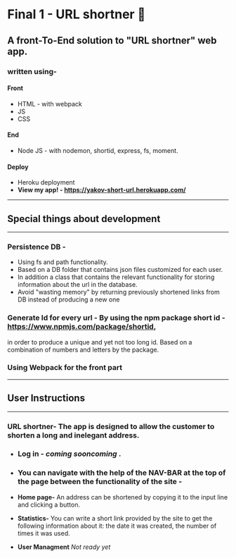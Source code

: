 # Final 1 - URL shortner 📎

## A front-To-End solution to "URL shortner" web app.
### **written using-**
#### **Front**
* HTML - with webpack
* JS
* CSS
#### **End** 
* Node JS - with nodemon, shortid, express, fs, moment.
#### **Deploy** 
* Heroku deployment 
* **View my app! -  https://yakov-short-url.herokuapp.com/**

----
## Special things about development
---
### **Persistence DB -** 
* Using fs and path functionality.
* Based on a DB folder that contains json files customized for each user. 
* In addition a class that contains the relevant functionality for storing information about the url in the database.
* Avoid "wasting memory" by returning previously shortened links from DB instead of producing a new one

### **Generate Id for every url -** By using the npm package **short id** - https://www.npmjs.com/package/shortid,
in order to produce a unique and yet not too long id. Based on a combination of numbers and letters by the package.

### **Using Webpack for the front part**

----
## User Instructions
---
### **URL shortner**- The app is designed to allow the customer to shorten a long and inelegant address.

* ### Log in - *coming sooncoming* .

* ### You can navigate with the help of the NAV-BAR at the top of the page between the functionality of the site -
* **Home page-** An address can be shortened by copying it to the input line and clicking a button. 
* **Statistics-** You can write a short link provided by the site to get the following information about it: the date it was created, the number of times it was used.
* **User Managment**
*Not ready yet*

